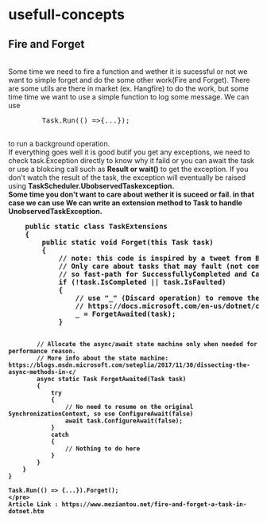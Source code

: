 # usefull-concepts
<p>
	<h2>Fire and Forget</h2><br>
	Some time we need to fire a function and wether it is sucessful or not we want to simple forget and do the some other work(Fire and Forget). There are some utils are there in market (ex. Hangfire) to do the work, but some time time we want to use a simple function to log some message. We can use <br>
	<pre>
		Task.Run(() =>{...});
	</pre>
	to run a background operation. <br>
	If everything goes well it is good butif you get any exceptions, we need to check task.Exception directly to know why it faild or you can await the task or use a blokcing call such as <b>Result or wait()</b> to get the exception. If you don't watch the result of the task, the exception will eventually be raised using <b>TaskScheduler.UbobservedTaskexception.<br>
	Some time you don't want to care about wether it is suceed or fail. in that case we can use We can write an extension method to Task to handle UnobservedTaskException.
	<pre>
	public static class TaskExtensions
	{
		public static void Forget(this Task task)
		{
			// note: this code is inspired by a tweet from Ben Adams: https://twitter.com/ben_a_adams/status/1045060828700037125
			// Only care about tasks that may fault (not completed) or are faulted,
			// so fast-path for SuccessfullyCompleted and Canceled tasks.
			if (!task.IsCompleted || task.IsFaulted)
			{
				// use "_" (Discard operation) to remove the warning IDE0058: Because this call is not awaited, execution of the current method continues before the call is completed
				// https://docs.microsoft.com/en-us/dotnet/csharp/discards#a-standalone-discard
				_ = ForgetAwaited(task);
			}

			// Allocate the async/await state machine only when needed for performance reason.
			// More info about the state machine: https://blogs.msdn.microsoft.com/seteplia/2017/11/30/dissecting-the-async-methods-in-c/
			async static Task ForgetAwaited(Task task)
			{
				try
				{
					// No need to resume on the original SynchronizationContext, so use ConfigureAwait(false)
					await task.ConfigureAwait(false);
				}
				catch
				{
					// Nothing to do here
				}
			}
		}
	}
	
	Task.Run(() => {...}).Forget();
	</pre>
	Article Link : https://www.meziantou.net/fire-and-forget-a-task-in-dotnet.htm
</p>